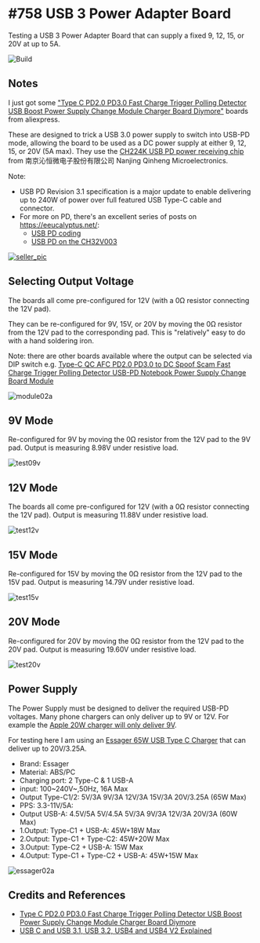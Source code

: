 # #758 USB 3 Power Adapter Board

Testing a USB 3 Power Adapter Board that can supply a fixed 9, 12, 15, or 20V at up to 5A.

![Build](./assets/Usb3PowerAdapter_build.jpg?raw=true)

## Notes

I just got some
["Type C PD2.0 PD3.0 Fast Charge Trigger Polling Detector USB Boost Power Supply Change Module Charger Board Diymore"](https://www.aliexpress.com/item/1005005324613468.html)
boards from aliexpress.

These are designed to trick a USB 3.0 power supply to switch into USB-PD mode,
allowing the board to be used as a DC power supply at either 9, 12, 15, or 20V (5A max).
They use the [CH224K USB PD power receiving chip](https://www.wch-ic.com/downloads/CH224DS1_PDF.html) from 南京沁恒微电子股份有限公司 Nanjing Qinheng Microelectronics.

Note:

* USB PD Revision 3.1 specification is a major update to enable delivering up to 240W of power over full featured USB Type-C cable and connector.
* For more on PD, there's an excellent series of posts on <https://eeucalyptus.net/>:
    * [USB PD coding](https://eeucalyptus.net/2023-12-06-usb-pd-1.html)
    * [USB PD on the CH32V003](https://eeucalyptus.net/2024-05-13-usb-pd-2.html)

[![seller_pic](./assets/seller_pic.jpg)](https://www.aliexpress.com/item/1005005324613468.html)

## Selecting Output Voltage

The boards all come pre-configured for 12V (with a 0Ω resistor connecting the 12V pad).

They can be re-configured for 9V, 15V, or 20V by moving the 0Ω resistor from the 12V pad to the corresponding pad. This is "relatively" easy to do with a hand soldering iron.

Note: there are other boards available where the output can be selected via DIP switch e.g.
[Type-C QC AFC PD2.0 PD3.0 to DC Spoof Scam Fast Charge Trigger Polling Detector USB-PD Notebook Power Supply Change Board Module](https://www.aliexpress.com/item/1005004455694484.html)

![module02a](./assets/module02a.jpg)

## 9V Mode

Re-configured for 9V by moving the 0Ω resistor from the 12V pad to the 9V pad.
Output is measuring 8.98V under resistive load.

![test09v](./assets/test09v.jpg)

## 12V Mode

The boards all come pre-configured for 12V (with a 0Ω resistor connecting the 12V pad).
Output is measuring 11.88V under resistive load.

![test12v](./assets/test12v.jpg)

## 15V Mode

Re-configured for 15V by moving the 0Ω resistor from the 12V pad to the 15V pad.
Output is measuring 14.79V under resistive load.

![test15v](./assets/test15v.jpg)

## 20V Mode

Re-configured for 20V by moving the 0Ω resistor from the 12V pad to the 20V pad.
Output is measuring 19.60V under resistive load.

![test20v](./assets/test20v.jpg)

## Power Supply

The Power Supply must be designed to deliver the required USB-PD voltages.
Many phone chargers can only deliver up to 9V or 12V.
For example the [Apple 20W charger will only deliver 9V](https://www.chargerlab.com/review-of-new-apple-20w-charger-for-iphone-15-a2940/).

For testing here I am using an
[Essager 65W USB Type C Charger](https://www.aliexpress.com/item/1005004306745418.html)
that can deliver up to 20V/3.25A.

* Brand: Essager
* Material: ABS/PC
* Charging port: 2 Type-C & 1 USB-A
* input: 100~240V~,50Hz, 16A Max
* Output Type-C1/2: 5V/3A 9V/3A 12V/3A 15V/3A 20V/3.25A (65W Max)
* PPS: 3.3-11V/5A:
* Output USB-A: 4.5V/5A 5V/4.5A 5V/3A 9V/3A 12V/3A 20V/3A (60W Max)
* 1.Output: Type-C1 + USB-A: 45W+18W Max
* 2.Output: Type-C1 + Type-C2: 45W+20W Max
* 3.Output: Type-C2 + USB-A: 15W Max
* 4.Output: Type-С1 + Type-C2 + USB-A: 45W+15W Max

![essager02a](./assets/essager02a.jpg)

## Credits and References

* [Type C PD2.0 PD3.0 Fast Charge Trigger Polling Detector USB Boost Power Supply Change Module Charger Board Diymore](https://www.aliexpress.com/item/1005005324613468.html)
* [USB C and USB 3.1, USB 3.2, USB4 and USB4 V2 Explained](https://www.onlogic.com/blog/usb-type-c-and-usb-3-1-explained/)
